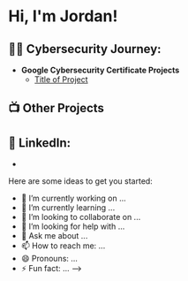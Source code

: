 <h1>Hi, I'm Jordan! </h1>

<h2>👨‍💻 Cybersecurity Journey:</h2>

- <b>Google Cybersecurity Certificate Projects</b>
  - [Title of Project](https://github.com/jordanw9/...)


<h2>📺 Other Projects</h2>

<h2> 🤳 LinkedIn:</h2>

- [linkedin]: (https://www.linkedin.com/in/j-westfall/)

Here are some ideas to get you started:

- 🔭 I’m currently working on ...
- 🌱 I’m currently learning ...
- 👯 I’m looking to collaborate on ...
- 🤔 I’m looking for help with ...
- 💬 Ask me about ...
- 📫 How to reach me: ...
- 😄 Pronouns: ...
- ⚡ Fun fact: ...
-->
